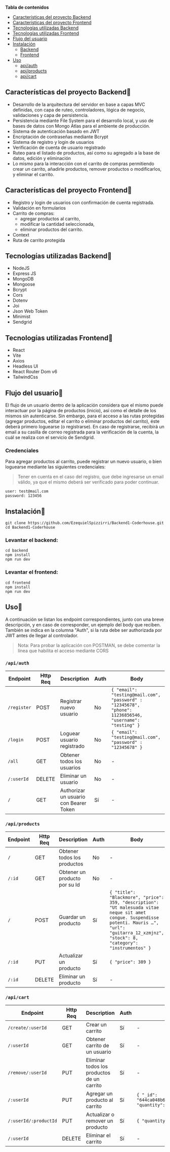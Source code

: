 **Tabla de contenidos**
  - [Características del proyecto Backend](#características-del-proyecto-backend)
  - [Características del proyecto Frontend](#características-del-proyecto-frontend)
  - [Tecnologías utilizadas Backend](#tecnologías-utilizadas-backend)
  - [Tecnologías utilizadas Frontend](#tecnologías-utilizadas-frontend)
  - [Flujo del usuario](#flujo-del-usuario)
  - [Instalación](#instalación)
    - [Backend](#levantar-el-backend)
    - [Frontend](#levantar-el-frontend)
  - [Uso](#uso)
    - [api/auth](#apiauth)
    - [api/products](#apiproducts)
    - [api/cart](#apicart)


## Características del proyecto Backend📌

- Desarrollo de la arquitectura del servidor en base a capas MVC definidas, con capa de ruteo, controladores, lógica de negocio, validaciones y capa de persistencia.
- Persistencia mediante File System para el desarrollo local, y uso de bases de datos con Mongo Atlas para el ambiente de producción.
- Sistema de autenticación basado en JWT
- Encriptación de contraseñas mediante Bcrypt
- Sistema de registro y login de usuarios
- Verificación de cuenta de usuario registrado
- Ruteo para el listado de productos, así como su agregado a la base de datos, edición y eliminación
- Lo mismo para la interacción con el carrito de compras permitiendo crear un carrito, añadirle productos, remover productos o modificarlos, y eliminar el carrito.

## Características del proyecto Frontend📌

- Registro y login de usuarios con confirmación de cuenta registrada.
- Validación en formularios
- Carrito de compras: 
  - agregar productos al carrito, 
  - modificar la cantidad seleccionada, 
  - eliminar productos del carrito.
- Context
- Ruta de carrito protegida

## Tecnologías utilizadas Backend📌

- NodeJS
- Express JS
- MongoDB
- Mongoose
- Bcrypt
- Cors
- Dotenv
- Joi
- Json Web Token
- Minimist
- Sendgrid

## Tecnologías utilizadas Frontend📌

- React
- Vite
- Axios
- Headless UI
- React Router Dom v6
- TailwindCss

## Flujo del usuario📌

El flujo de un usuario dentro de la aplicación considera que el mismo puede interactuar por la página de productos (inicio), así como el detalle de los mismos sin autenticarse. Sin embargo, para el acceso a las rutas protegidas (agregar productos, editar el carrito o eliminar productos del carrito), éste deberá primero loguearse (o registrarse). En caso de registrarse, recibirá un email a su casilla de correo registrada para la verificación de la cuenta, la cuál se realiza con el servicio de Sendgrid.

### Credenciales

Para agregar productos al carrito, puede registrar un nuevo usuario, o bien loguearse mediante las siguientes credenciales:
> Tener en cuenta en el caso del registro, que debe ingresarse un email válido, ya que el mismo deberá ser verificado para poder continuar.
```
user: test@mail.com
password: 123456
```

## Instalación📌
```
git clone https://github.com/EzequielSpizzirri/Backend1-Coderhouse.git
cd Backend1-Coderhouse
```

### Levantar el backend:
```
cd backend
npm install
npm run dev
```
### Levantar el frontend:
```
cd frontend
npm install
npm run dev
```

## Uso📌

A continuación se listan los endpoint correspondientes, junto con una breve descripción, y en caso de corresponder, un ejemplo del body que reciben. También se indica en la columna "Auth", si la ruta debe ser authorizada por JWT antes de llegar al controlador.

> Nota: Para probar la aplicación con POSTMAN, se debe comentar la línea que habilita el acceso mediante CORS

### `/api/auth`

| Endpoint    | Http Req | Description                            | Auth | Body                                                                                                    |
| ----------- | -------- | -------------------------------------- | ---- | ------------------------------------------------------------------------------------------------------- |
| `/register` | POST     | Registrar nuevo usuario                | No   | `{ "email": "testing@mail.com", "password" : "12345678", "phone": 11236856546, "username": "testing" }` |
| `/login`    | POST     | Loguear usuario registrado             | No   | `{ "email": "testing@mail.com", "password" : "12345678" }`                                              |
| `/all`      | GET      | Obtener todos los usuarios             | No   | -                                                                                                       |
| `/:userId`  | DELETE   | Eliminar un usuario                    | No   | -                                                                                                       |
| `/`         | GET      | Authorizar un usuario con Bearer Token | Sí   | -                                                                                                       |

### `/api/products`

| Endpoint | Http Req | Description                   | Auth | Body                                                                                                                                                                                                    |
| -------- | -------- | ----------------------------- | ---- | ------------------------------------------------------------------------------------------------------------------------------------------------------------------------------------------------------- |
| `/`      | GET      | Obtener todos los productos   | No   | -                                                                                                                                                                                                       |
| `/:id`   | GET      | Obtener un producto por su Id | No   | -                                                                                                                                                                                                       |
| `/`      | POST     | Guardar un producto           | Sí   | `{ "title": "Blackmore", "price": 359, "description": "Ut malesuada vitae neque sit amet congue. Suspendisse potenti. Mauris …", "url": "guitarra_12_xzmjnz", "stock": 8, "category": "instrumentos" }` |
| `/:id`   | PUT      | Actualizar un producto        | Sí   | `{ "price": 389 }`                                                                                                                                                                                      |
| `/:id`   | DELETE   | Eliminar un producto          | Sí   | -                                                                                                                                                                                                       |

### `/api/cart`

| Endpoint              | Http Req | Description                                | Auth | Body                                                   |
| --------------------- | -------- | ------------------------------------------ | ---- | ------------------------------------------------------ |
| `/create/:userId`     | GET      | Crear un carrito                           | Sí   | -                                                      |
| `/:userId`            | GET      | Obtener carrito de un usuario              | Sí   | -                                                      |
| `/remove/:userId`     | PUT      | Eliminar todos los productos de un carrito | Sí   | -                                                      |
| `/:userId`            | PUT      | Agregar un producto al carrito             | Sí   | `{ "_id": "644ca048b68b415727b1fc2e", "quantity": 1 }` |
| `/:userId/:productId` | PUT      | Actualizar o remover un producto           | Sí   | `{ "quantity": 3 }`                                    |
| `/:userId`            | DELETE   | Eliminar el carrito                        | Sí   | -                                                      |
